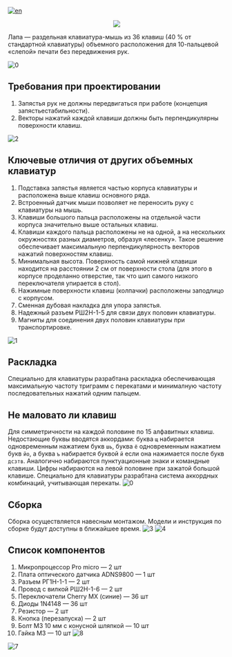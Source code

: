 [![en](https://img.shields.io/badge/lang-en-red.svg)](https://github.com/lemosbor/lapa/README.md)
<p align="center">
  <img src="https://raw.githubusercontent.com/lemosbor/lapa/main/img/logo.png">
</p>
Лапа — раздельная клавиатура-мышь из 36 клавиш (40 % от стандартной клавиатуры) объемного расположения для 10-пальцевой «слепой» печати без передвижения рук.

![0](img/00.jpg)

## Требования при проектировании 
1. Запястья рук не должны передвигаться при работе (концепция запястьестабильности).
2. Векторы нажатий каждой клавиши должны быть перпендикулярны поверхности клавиш.

![2](img/02.jpg)

## Ключевые отличия от других объемных клавиатур
1. Подставка запястья является частью корпуса клавиатуры и расположена выше клавиш основного ряда.
2. Встроенный датчик мыши позволяет не переносить руку с клавиатуры на мышь.
3. Клавиши большого пальца расположены на отдельной части корпуса значительно выше остальных клавиш.
4. Клавиши каждого пальца расположены не на одной, а на нескольких окружностях разных диаметров, образуя «лесенку». Такое решение обеспечивает максимальную перпендикулярность векторов нажатий поверхностям клавиш.
5. Минимальная высота. Поверхность самой нижней клавиши находится на расстоянии 2 см от поверхности стола (для этого в корпусе проделанно отверстие, так что шип самого низкого переключателя упирается в стол).
6. Нажимные поверхности клавиш (колпачки) расположены заподлицо с корпусом.
7. Сменная дубовая накладка для упора запястья.
8. Надежный разъем РШ2Н-1-5 для связи двух половин клавиатуры.
9. Магниты для соединения двух половин клавиатуры при транспортировке.

![1](img/01.jpg)

## Раскладка
Специально для клавиатуры разрабтана раскладка обеспечивающая максимальную частоту триграмм с перекатами и минималную частоту последовательных нажатий одним пальцем.

## Не маловато ли клавиш
Для симметричности на каждой половине по 15 алфавитных клавиш. Недостающие буквы вводятся аккордами: буква `щ` набирается одновременным нажатием букв `шь`, буква `ё` одновременным нажатием букв `йо`, а буква `ъ` набирается буквой `й` если она нажимается после букв `дсзтв`.
Аналогично набираются пунктуационные знаки и командные клавиши. Цифры набираются на левой половине при зажатой большой клавише.
Специально для клавиатуры разрабтана система аккордных комбинаций, учитывающая перекаты.
![0](img/06.jpg)
## Сборка
Сборка осуществляется навесным монтажом.
Модели и инструкция по сборке будут доступны в ближайшее время.
![3](img/03.jpg)
![4](img/04.jpg)
## Список компонентов
1. Микропроцессор Pro micro — 2 шт
2. Плата оптического датчика ADNS9800 — 1 шт
3. Разъем РГ1Н-1-1 — 2 шт
4. Провод с вилкой РШ2Н-1-6 — 2 шт
5. Переключатели Cherry MX (синие) — 36 шт
6. Диоды 1N4148 — 36 шт
7. Резистор — 2 шт
8. Кнопка (перезапуска) — 2 шт
9. Болт М3 10 мм с конусной шляпкой — 10 шт
10. Гайка М3 — 10 шт
![8](img/08.jpg)

![7](img/07.jpg)

